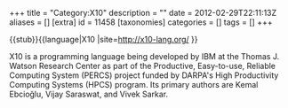 +++
title = "Category:X10"
description = ""
date = 2012-02-29T22:11:13Z
aliases = []
[extra]
id = 11458
[taxonomies]
categories = []
tags = []
+++

{{stub}}{{language|X10
|site=http://x10-lang.org/
}}

X10 is a programming language being developed by IBM at the Thomas J. Watson Research Center as part of the Productive, Easy-to-use, Reliable Computing System (PERCS) project funded by DARPA's High Productivity Computing Systems (HPCS) program. Its primary authors are Kemal Ebcioğlu, Vijay Saraswat, and Vivek Sarkar.
